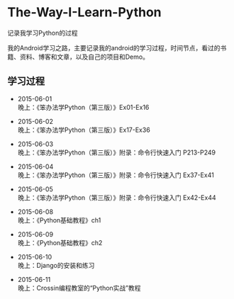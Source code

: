 # The-Way-I-Learn-Python
记录我学习Python的过程

我的Android学习之路，主要记录我的android的学习过程，时间节点，看过的书籍、资料、博客和文章，以及自己的项目和Demo。

## 学习过程
- 2015-06-01 <br />
晚上：《笨办法学Python（第三版）》Ex01-Ex16	<br />

- 2015-06-02 <br />
晚上：《笨办法学Python（第三版）》Ex17-Ex36 <br />

- 2015-06-03 <br />
晚上：《笨办法学Python（第三版）》附录：命令行快速入门 P213-P249 <br />

- 2015-06-04 <br />
晚上：《笨办法学Python（第三版）》附录：命令行快速入门 Ex37-Ex41<br />

- 2015-06-05 <br />
晚上：《笨办法学Python（第三版）》附录：命令行快速入门 Ex42-Ex44<br />

- 2015-06-08 <br />
晚上：《Python基础教程》ch1

- 2015-06-09 <br />
晚上：《Python基础教程》ch2

- 2015-06-10 <br />
晚上：Django的安装和练习

- 2015-06-11 <br />
晚上：Crossin编程教室的“Python实战”教程
